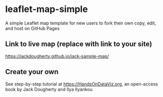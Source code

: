 # leaflet-map-simple
A simple Leaflet map template for new users to fork their own copy, edit, and host on GitHub Pages

## Link to live map (replace with link to your site)
https://jackdougherty.github.io/jack-sample-map/

## Create your own
See step-by-step tutorial at https://HandsOnDataViz.org, an open-access book by Jack Dougherty and Ilya Ilyankou
